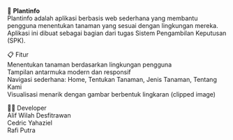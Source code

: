 🌱 <b>Plantinfo</b> <br>
Plantinfo adalah aplikasi berbasis web sederhana yang membantu pengguna menentukan tanaman yang sesuai dengan lingkungan mereka.
Aplikasi ini dibuat sebagai bagian dari tugas Sistem Pengambilan Keputusan (SPK).

📋 Fitur <br>
Menentukan tanaman berdasarkan lingkungan pengguna<br>
Tampilan antarmuka modern dan responsif<br>
Navigasi sederhana: Home, Tentukan Tanaman, Jenis Tanaman, Tentang Kami<br>
Visualisasi menarik dengan gambar berbentuk lingkaran (clipped image)<br>

👨‍💻 Developer<br>
Alif Wilah Desfitrawan<br>
Cedric Yahaziel<br>
Rafi Putra<br>
